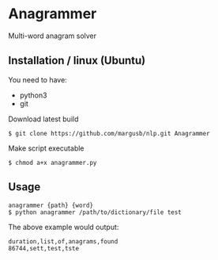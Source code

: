 # Anagrammer

Multi-word anagram solver

## Installation / linux (Ubuntu)

You need to have:
 - python3
 - git


Download latest build

```
$ git clone https://github.com/margusb/nlp.git Anagrammer
```

Make script executable
```
$ chmod a+x anagrammer.py
```

## Usage

```
anagrammer {path} {word}
$ python anagrammer /path/to/dictionary/file test
```

The above example would output:
```
duration,list,of,anagrams,found
86744,sett,test,tste
```
